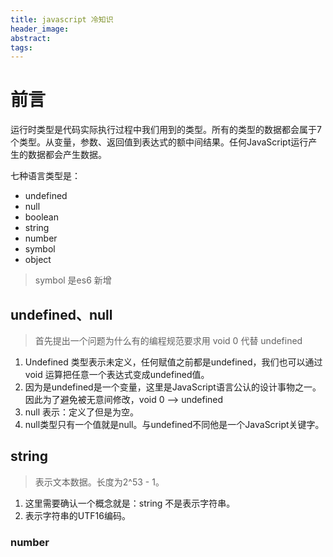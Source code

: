 ```yaml
---
title: javascript 冷知识
header_image:
abstract:
tags:
---
```


# 前言

运行时类型是代码实际执行过程中我们用到的类型。所有的类型的数据都会属于7个类型。从变量，参数、返回值到表达式的额中间结果。任何JavaScript运行产生的数据都会产生数据。

七种语言类型是：
- undefined
- null
- boolean
- string
- number
- symbol
- object
> symbol 是es6 新增

## undefined、null

> 首先提出一个问题为什么有的编程规范要求用 void 0 代替 undefined

1. Undefined 类型表示未定义，任何赋值之前都是undefined，我们也可以通过void 运算把任意一个表达式变成undefined值。
2. 因为是undefined是一个变量，这里是JavaScript语言公认的设计事物之一。因此为了避免被无意间修改，void 0 --> undefined
3. null 表示：定义了但是为空。
4. null类型只有一个值就是null。与undefined不同他是一个JavaScript关键字。

## string

> 表示文本数据。长度为2^53 - 1。

1. 这里需要确认一个概念就是：string 不是表示字符串。
2. 表示字符串的UTF16编码。

### number

